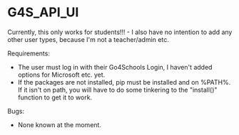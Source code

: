 # G4S_API_UI

Currently, this only works for students!!! - I also have no intention to add any other user types, because I'm not a teacher/admin etc.

Requirements:
- The user must log in with their Go4Schools Login, I haven't added options for Microsoft etc. yet.
- If the packages are not installed, pip must be installed and on %PATH%. If it isn't on path, you will have to do some tinkering to the "install()" function to get it to work.



Bugs:
- None known at the moment.
